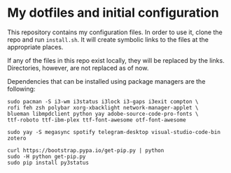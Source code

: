 # My dotfiles and initial configuration

This repository contains my configuration files. In order to use it, clone the repo and run `install.sh`. It will create symbolic links to the files at the appropriate places.

If any of the files in this repo exist locally, they will be replaced by the links. Directories, however, are not replaced as of now.

Dependencies that can be installed using package managers are the following:

    sudo pacman -S i3-wm i3status i3lock i3-gaps i3exit compton \
    rofi feh zsh polybar xorg-xbacklight network-manager-applet \
    blueman libmpdclient python yay adobe-source-code-pro-fonts \
    ttf-roboto ttf-ibm-plex ttf-font-awesome otf-font-awesome
    
    sudo yay -S megasync spotify telegram-desktop visual-studio-code-bin zotero

    curl https://bootstrap.pypa.io/get-pip.py | python
    sudo -H python get-pip.py
    sudo pip install py3status